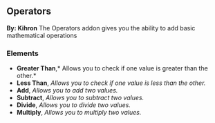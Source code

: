 ## Operators
**By: Kihron**
The Operators addon gives you the ability to add basic mathematical operations
<br>

### Elements
* **Greater Than**,* Allows you to check if one value is greater than the other.*
* **Less Than**, *Allows you to check if one value is less than the other.*
* **Add**, *Allows you to add two values.*
* **Subtract**, *Allows you to subtract two values.*
* **Divide**, *Allows you to divide two values.*
* **Multiply**, *Allows you to multiply two values.*
